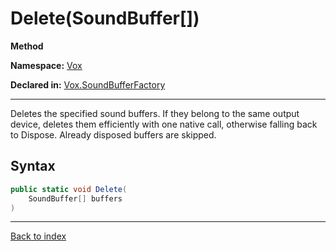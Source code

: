 # Delete(SoundBuffer[])

**Method**

**Namespace:** [Vox](Vox.md)

**Declared in:** [Vox.SoundBufferFactory](Vox.SoundBufferFactory.md)

------



Deletes the specified sound buffers. If they belong to the same output
device, deletes them efficiently with one native call, otherwise
falling back to Dispose. Already disposed buffers are skipped.


## Syntax

```csharp
public static void Delete(
	SoundBuffer[] buffers
)
```

------

[Back to index](index.md)